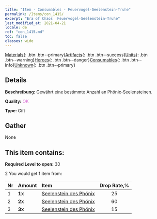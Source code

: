 ```yaml
---
title: "Item - Consumables - Feuervogel-Seelenstein-Truhe"
permalink: /Items/con_1415/
excerpt: "Era of Chaos  Feuervogel-Seelenstein-Truhe"
last_modified_at: 2021-04-21
locale: de
ref: "con_1415.md"
toc: false
classes: wide
---
```

 [Materials](/de/Items/){: .btn .btn--primary}[Artifacts](/de/Items/Artifacts/){: .btn .btn--success}[Units](/de/Items/Units/){: .btn .btn--warning}[Heroes](/de/Items/Heroes/){: .btn .btn--danger}[Consumables](/de/Items/Consumables/){: .btn .btn--info}[Unknown](/de/Items/Unknown/){: .btn .btn--primary}

## Details
 **Beschreibung:** Gewährt eine bestimmte Anzahl an Phönix-Seelensteinen.

 **Quality:** <span style="color: #DA70D6">OK</span>

 **Type:** Gift

## Gather

  None

## This item contains:

 **Required Level to open:** 30

 2 You would get **1** item  from:

  | Nr | Amount |     Item    | Drop Rate,% |
  |:---|:-------|:------------|:---------:|
  | 1 |  **1x** | [Seelenstein des Phönix](/de/Items/unt_348/) | 25 | 
  | 2 |  **2x** | [Seelenstein des Phönix](/de/Items/unt_348/) | 60 | 
  | 3 |  **3x** | [Seelenstein des Phönix](/de/Items/unt_348/) | 15 | 
